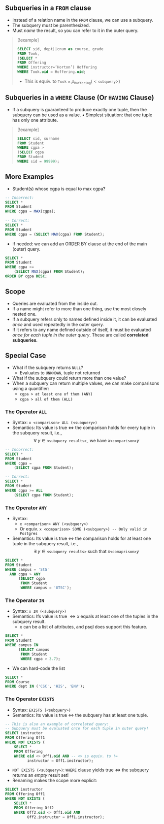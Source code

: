 ## Subqueries in a `FROM` clause
- Instead of a relation name in the `FROM` clause, we can use a subquery.
- The subquery must be parenthesized.
- Must _name_ the result, so you can refer to it in the outer query.
>[!example]
>```sql
>SELECT sid, dept||cnum as course, grade
>FROM Took,
>(SELECT *
>FROM Offering
>WHERE instructor=‘Horton’) Hoffering
>WHERE Took.oid = Hoffering.oid;
>```
>- This is equiv. to $\texttt{Took}\times\rho_\texttt{Hoffering} (<\texttt{subquery}>)$

## Subqueries in a `WHERE` Clause (Or `HAVING` Clause)
- If a subquery is guaranteed to produce exactly one tuple, then the subquery can be used as a value.
• Simplest situation: that one tuple has only one attribute.
>[!example]
>```sql
>SELECT sid, surname
>FROM Student
>WHERE cgpa >
>(SELECT cgpa
>FROM Student
>WHERE sid = 99999);
>```

## More Examples
- Student(s) whose cgpa is equal to max cgpa?
```sql
-- Incorrect:  
SELECT *  
FROM Student  
WHERE cgpa = MAX(cgpa);  
  
-- Correct:  
SELECT *  
FROM Student  
WHERE cgpa = (SELECT MAX(cgpa) FROM Student);
```
- If needed: we can add an ORDER BY clause at the end of the main (outer) query.
```sql
SELECT *  
FROM Student  
WHERE cgpa >= 
	(SELECT MAX(cgpa) FROM Student);
ORDER BY cgpa DESC;
```

## Scope
- Queries are evaluated from the inside out.
- If a name might refer to more than one thing, use the most closely nested one.
- If a subquery refers only to names defined inside it, it can be evaluated *once* and used repeatedly in the outer query.
- If it refers to any name defined outside of itself, it must be evaluated *once for each tuple in the outer query*. These are called **correlated subqueries**.

## Special Case
- What if the subquery returns `NULL`?
	- Evaluates to `UNKNOWN`, tuple not returned
- What if the subquery could return more than one value?
- When a subquery can return multiple values, we can make comparisons using a quantifier:
	- `cgpa > at least one of them (ANY)`
	- `cgpa > all of them (ALL)`
### The Operator `ALL`
- Syntax: `x <comparison> ALL (<subquery>)`
- Semantics: Its value is true $\iff$ the comparison holds for every tuple in the subquery result, i.e., $$\forall\ y ∈ \texttt{<subquery results>},\text{ we have } x \texttt{<comparison>} y$$
```sql
-- Incorrect: 
SELECT * 
FROM Student
WHERE cgpa =
	(SELECT cgpa FROM Student);

-- Correct: 
SELECT * 
FROM Student
WHERE cgpa >= ALL
	(SELECT cgpa FROM Student);
```
### The Operator `ANY`
-  Syntax: 
	- `x <comparison> ANY (<subquery>)` 
	- Or equiv. `x <comparison> SOME (<subquery>) -- Only valid in Postgres`
-  Semantics: Its value is true $\iff$ the comparison holds for at least one tuple in the subquery result, i.e., $$\exists\ y\in \texttt{<subquery results>}\text{ such that } x \texttt{<comaprison>} y$$
```sql
SELECT *  
FROM Student  
WHERE campus = 'StG'  
  AND cgpa > ANY  
      (SELECT cgpa  
       FROM Student  
       WHERE campus = 'UTSC');
```
### The Operator `IN`
- Syntax: `x IN (<subquery>)`
- Semantics: Ifs value is true $\iff x$ equals at least one of the tuples in the subquery result. 
	- $x$ can be a list of attributes, and psql does support this feature. 
```sql
SELECT *  
FROM Student  
WHERE campus IN  
      (SELECT campus  
       FROM Student  
       WHERE cgpa > 3.7);
```
- We can hard-code the list
```sql
SELECT *  
FROM Course  
WHERE dept IN ('CSC', 'HIS', 'ENV');
```
### The Operator `EXISTS`
- Syntax: `EXISTS (<subquery>)`
- Semantics: Its value is true $\iff$ the subquery has at least one tuple.
```sql
-- This is also an example of correlated query:  
-- Subquery must be evaluated once for each tuple in outer query!
SELECT instructor
FROM Offering Off1
WHERE NOT EXISTS (
	SELECT *
	FROM Offering
	WHERE oid <> Off1.oid AND -- <> is equiv. to !=
		  instructor = Off1.instructor);
```
- `NOT EXISTS (<subquery>)`: `WHERE` clause yields true $\iff$ the subquery returns an *empty* result set!
- Renaming makes the scope more explicit: 
```sql
SELECT instructor
FROM Offering Off1
WHERE NOT EXISTS (
	SELECT *
	FROM Offering Off2
	WHERE Off2.oid <> Off1.oid AND
		  Off2.instructor = Off1.instructor);
```